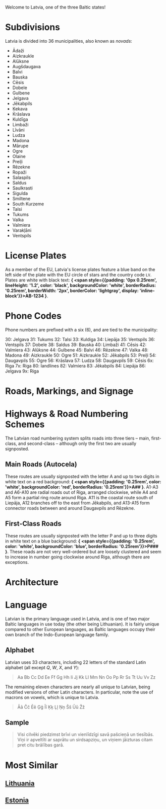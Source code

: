 Welcome to Latvia, one of the three Baltic states!

# Subdivisions

Latvia is divided into 36 municipalities, also known as _novads_:

- Ādaži
- Aizkraukle
- Alūksne
- Augšdaugava
- Balvi
- Bauska
- Cēsis
- Dobele
- Gulbene
- Jelgava
- Jēkabpils
- Ķekava
- Krāslava
- Kuldīga
- Limbaži
- Līvāni
- Ludza
- Madona
- Mārupe
- Ogre
- Olaine
- Preiļi
- Rēzekne
- Ropaži
- Salaspils
- Saldus
- Saulkrasti
- Sigulda
- Smiltene
- South Kurzeme
- Talsi
- Tukums
- Valka
- Valmiera
- Varakļāni
- Ventspils

<CountryMap code="LVA" scale="6400" level="2" />

# License Plates

As a member of the EU, Latvia's license plates feature a blue band on the left side of the plate with the EU circle of stars and the country code `LV`. Plates are white with black text: **{
<span style={{padding: '0px 0.25rem', lineHeight: '1.2', color: 'black', backgroundColor: 'white', borderRadius: '0.25rem', borderWidth: '2px', borderColor: 'lightgray', display: 'inline-block'}}>AB-1234</span>
}**.

# Phone Codes

Phone numbers are prefixed with a six (6), and are tied to the municipality:

30: Jelgava
31: Tukums
32: Talsi
33: Kuldiga
34: Liepāja
35: Ventspils
36: Ventspils
37: Dobele
38: Saldus
39: Bauska
40: Limbaži
41: Cēsis
42: Valmiera
43: Alūksne
44: Gulbene
45: Balvi
46: Rēzekne
47: Valka
48: Madona
49: Aizkraukle
50: Ogre
51: Aizkraukle
52: Jēkabpils
53: Preiļi
54: Daugavpils
55: Ogre
56: Krāslava
57: Ludza
58: Daugavpils
59: Cēsis
6x: Riga
7x: Riga
80: landlines
82: Valmiera
83: Jēkabpils
84: Liepāja
86: Jelgava
9x: Riga

# Roads, Markings, and Signage

# Highways & Road Numbering Schemes

The Latvian road numbering system splits roads into three tiers – main, first-class, and second-class – although only the first two are usually signposted.

## Main Roads (Autocela)

These routes are usually signposted with the letter A and up to two digits in white text on a red background: **{
<span style={{padding: '0.25rem', color: 'white', backgroundColor: 'red', borderRadius: '0.25rem'}}>A##</span>
}**. A1-A3 and A6-A10 are radial roads out of Riga, arranged clockwise, while A4 and A5 form a partial ring route around Riga. A11 is the coastal route south of Liepāja, A12 branches off to the east from Jēkabpils, and A13-A15 form connector roads between and around Daugavpils and Rēzekne.

## First-Class Roads

These routes are usually signposted with the letter P and up to three digits in white text on a blue background: **{
<span style={{padding: '0.25rem', color: 'white', backgroundColor: 'blue', borderRadius: '0.25rem'}}>P###</span>
}**. These roads are not very well-ordered but are loosely clustered and seem to increase in number going clockwise around Riga, although there are exceptions.

# Architecture

# Language

Latvian is the primary language used in Latvia, and is one of two major Baltic languages in use today (the other being Lithuanian). It is fairly unique compared to other European languages, as Baltic languages occupy their own branch of the Indo-European language family.

## Alphabet

Latvian uses 33 characters, including 22 letters of the standard Latin alphabet (all except _Q_, _W_, _X_, and _Y_):

> Aa Bb Cc Dd Ee Ff Gg Hh Ii Jj Kk Ll Mm Nn Oo Pp Rr Ss Tt Uu Vv Zz

The remaining eleven characters are nearly all unique to Latvian, being modified versions of other Latin characters. In particular, note the use of macrons on vowels, which is unique to Latvia.

> Āā Čč Ēē Ģģ Īī Ķķ Ļļ Ņņ Šš Ūū Žž

## Sample

> Visi cilvēki piedzimst brīvi un vienlīdzīgi savā pašcieņā un tiesībās. Viņi ir apveltīti ar saprātu un sirdsapziņu, un viņiem jāizturas citam pret citu brālības garā.

# Most Similar

## [Lithuania](/countries/LTU)

## [Estonia](/countries/EST)
